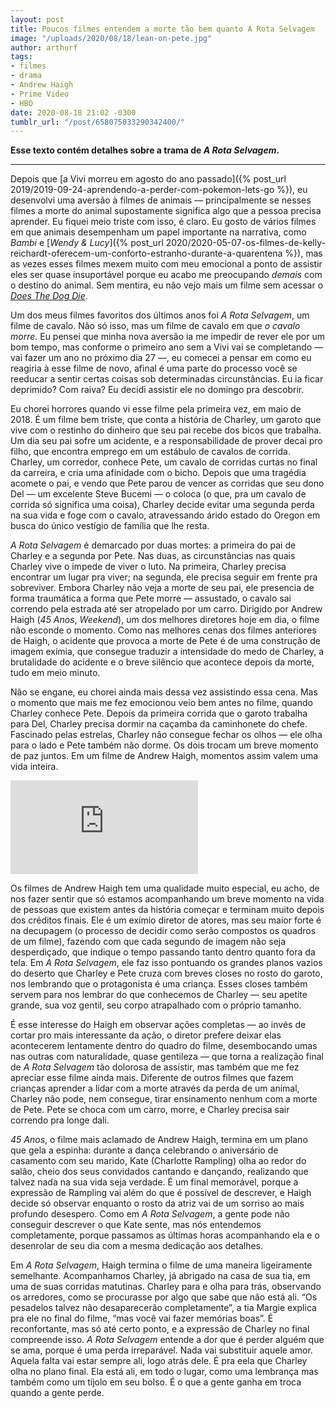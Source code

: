 ```yaml
---
layout: post
title: Poucos filmes entendem a morte tão bem quanto A Rota Selvagem
image: "/uploads/2020/08/18/lean-on-pete.jpg"
author: arthurf
tags:
- filmes
- drama
- Andrew Haigh
- Prime Video
- HBO
date: 2020-08-18 21:02 -0300
tumblr_url: "/post/658075033290342400/"
---
```

**Esse texto contém detalhes sobre a trama de *A Rota Selvagem*.**

***

Depois que [a Vivi morreu em agosto do ano passado]({% post_url 2019/2019-09-24-aprendendo-a-perder-com-pokemon-lets-go %}), eu desenvolvi uma aversão à filmes de animais — principalmente se nesses filmes a morte do animal supostamente significa algo que a pessoa precisa aprender. Eu fiquei meio triste com isso, é claro. Eu gosto de vários filmes em que animais desempenham um papel importante na narrativa, como *Bambi* e [*Wendy & Lucy*]({% post_url 2020/2020-05-07-os-filmes-de-kelly-reichardt-oferecem-um-conforto-estranho-durante-a-quarentena %}), mas as vezes esses filmes mexem muito com meu emocional a ponto de assistir eles ser quase insuportável porque eu acabo me preocupando *demais* com o destino do animal. Sem mentira, eu não vejo mais um filme sem acessar o *[Does The Dog Die](https://www.doesthedogdie.com)*.

Um dos meus filmes favoritos dos últimos anos foi *A Rota Selvagem*, um filme de cavalo. Não só isso, mas um filme de cavalo em que *o cavalo morre*. Eu pensei que minha nova aversão ia me impedir de rever ele por um bom tempo, mas conforme o primeiro ano sem a Vivi vai se completando — vai fazer um ano no próximo dia 27 —, eu comecei a pensar em como eu reagiria à esse filme de novo, afinal é uma parte do processo você se reeducar a sentir certas coisas sob determinadas circunstâncias. Eu ia ficar deprimido? Com raiva? Eu decidi assistir ele no domingo pra descobrir.

Eu chorei horrores quando vi esse filme pela primeira vez, em maio de 2018. É um filme bem triste, que conta a história de Charley, um garoto que vive com o restinho do dinheiro que seu pai recebe dos bicos que trabalha. Um dia seu pai sofre um acidente, e a responsabilidade de prover decai pro filho, que encontra emprego em um estábulo de cavalos de corrida. Charley, um corredor, conhece Pete, um cavalo de corridas curtas no final da carreira, e cria uma afinidade com o bicho. Depois que uma tragédia acomete o pai, e vendo que Pete parou de vencer as corridas que seu dono Del — um excelente Steve Bucemi — o coloca (o que, pra um cavalo de corrida só significa uma coisa), Charley decide evitar uma segunda perda na sua vida e foge com o cavalo, atravessando árido estado do Oregon em busca do único vestígio de família que lhe resta.

*A Rota Selvagem* é demarcado por duas mortes: a primeira do pai de Charley e a segunda por Pete. Nas duas, as circunstâncias nas quais Charley vive o impede de viver o luto. Na primeira, Charley precisa encontrar um lugar pra viver; na segunda, ele precisa seguir em frente pra sobreviver. Embora Charley não veja a morte de seu pai, ele presencia de forma traumática a forma que Pete morre — assustado, o cavalo sai correndo pela estrada até ser atropelado por um carro. Dirigido por Andrew Haigh (*45 Anos*, *Weekend*), um dos melhores diretores hoje em dia, o filme não esconde o momento. Como nas melhores cenas dos filmes anteriores de Haigh, o acidente que provoca a morte de Pete é de uma construção de imagem exímia, que consegue traduzir a intensidade do medo de Charley, a brutalidade do acidente e o breve silêncio que acontece depois da morte, tudo em meio minuto.

Não se engane, eu chorei ainda mais dessa vez assistindo essa cena. Mas o momento que mais me fez emocionou veio bem antes no filme, quando Charley conhece Pete. Depois da primeira corrida que o garoto trabalha para Del, Charley precisa dormir na caçamba da caminhonete do chefe. Fascinado pelas estrelas, Charley não consegue fechar os olhos — ele olha para o lado e Pete também não dorme. Os dois trocam um breve momento de paz juntos. Em um filme de Andrew Haigh, momentos assim valem uma vida inteira.

<iframe class="full-width" src="https://www.youtube.com/embed/oq_Ckyd56YI" frameborder="0" allow="accelerometer; autoplay; encrypted-media; gyroscope; picture-in-picture" allowfullscreen></iframe>

Os filmes de Andrew Haigh tem uma qualidade muito especial, eu acho, de nos fazer sentir que só estamos acompanhando um breve momento na vida de pessoas que existem antes da história começar e terminam muito depois dos créditos finais. Ele é um exímio diretor de atores, mas seu maior forte é na decupagem (o processo de decidir como serão compostos os quadros de um filme), fazendo com que cada segundo de imagem não seja desperdiçado, que indique o tempo passando tanto dentro quanto fora da tela. Em *A Rota Selvagem*, ele faz isso pontuando os grandes planos vazios do deserto que Charley e Pete cruza com breves closes no rosto do garoto, nos lembrando que o protagonista é uma criança. Esses closes também servem para nos lembrar do que conhecemos de Charley — seu apetite grande, sua voz gentil, seu corpo atrapalhado com o próprio tamanho.

É esse interesse do Haigh em observar ações completas — ao invés de cortar pro mais interessante da ação, o diretor prefere deixar elas acontecerem lentamente dentro do quadro do filme, desembocando umas nas outras com naturalidade, quase gentileza — que torna a realização final de *A Rota Selvagem* tão dolorosa de assistir, mas também que me fez apreciar esse filme ainda mais. Diferente de outros filmes que fazem crianças aprender a lidar com a morte através da perda de um animal, Charley não pode, nem consegue, tirar ensinamento nenhum com a morte de Pete. Pete se choca com um carro, morre, e Charley precisa sair correndo pra longe dali.

*45 Anos*, o filme mais aclamado de Andrew Haigh, termina em um plano que gela a espinha: durante a dança celebrando o aniversário de casamento com seu marido, Kate (Charlotte Rampling) olha ao redor do salão, cheio dos seus convidados cantando e dançando, realizando que talvez nada na sua vida seja verdade. É um final memorável, porque a expressão de Rampling vai além do que é possível de descrever, e Haigh decide só observar enquanto o rosto da atriz vai de um sorriso ao mais profundo desespero. Como em *A Rota Selvagem*, a gente pode não conseguir descrever o que Kate sente, mas nós entendemos completamente, porque passamos as últimas horas acompanhando ela e o desenrolar de seu dia com a mesma dedicação aos detalhes.

Em *A Rota Selvagem*, Haigh termina o filme de uma maneira ligeiramente semelhante. Acompanhamos Charley, já abrigado na casa de sua tia, em uma de suas corridas matutinas. Charley para e olha para trás, observando os arredores, como se procurasse por algo que sabe que não está ali. “Os pesadelos talvez não desaparecerão completamente”, a tia Margie explica pra ele no final do filme, “mas você vai fazer memórias boas”. É reconfortante, mas só até certo ponto, e a expressão de Charley no final compreende isso. *A Rota Selvagem* entende a dor que é perder alguém que se ama, porque é uma perda irreparável. Nada vai substituir aquele amor. Aquela falta vai estar sempre ali, logo atrás dele. É pra eela que Charley olha no plano final. Ela está ali, em todo o lugar, como uma lembrança mas também como um tijolo em seu bolso. É o que a gente ganha em troca quando a gente perde.
